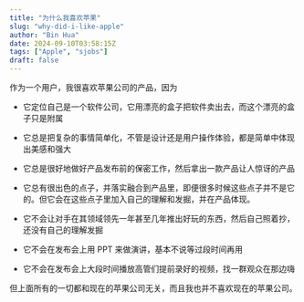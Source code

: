 ```yaml
---
title: "为什么我喜欢苹果"
slug: "why-did-i-like-apple"
author: "Bin Hua"
date: 2024-09-10T03:58:15Z
tags: ["Apple", "sjobs"]
draft: false
---
```


作为一个用户，我很喜欢苹果公司的产品，因为

- 它定位自己是一个软件公司，它用漂亮的盒子把软件卖出去，而这个漂亮的盒子只是附属

- 它总是把复杂的事情简单化，不管是设计还是用户操作体验，都是简单中体现出美感和强大

- 它总是很好地做好产品发布前的保密工作，然后拿出一款产品让人惊讶的产品

- 它总有很出色的点子，并落实融合到产品里，即便很多时候这些点子并不是它的。但它会在这些点子里加入自己的理解和发掘，并在产品体现。

- 它不会让对手在其领域领先一年甚至几年推出好玩的东西，然后自己照着抄，还没有自己的理解发掘

- 它不会在发布会上用 PPT 来做演讲，基本不说等过段时间再用

- 它不会在发布会上大段时间播放高管们提前录好的视频，找一群观众在那边嗨

但上面所有的一切都和现在的苹果公司无关，而且我也并不喜欢现在的苹果公司。
